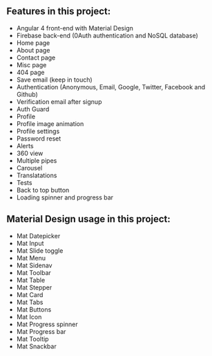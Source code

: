 ## Features in this project:
* Angular 4 front-end with Material Design
* Firebase back-end (0Auth authentication and NoSQL database)
* Home page
* About page
* Contact page
* Misc page
* 404 page
* Save email (keep in touch)
* Authentication (Anonymous, Email, Google, Twitter, Facebook and Github)
* Verification email after signup
* Auth Guard
* Profile
* Profile image animation
* Profile settings
* Password reset
* Alerts
* 360 view
* Multiple pipes
* Carousel
* Translatations
* Tests
* Back to top button
* Loading spinner and progress bar

## Material Design usage in this project:
* Mat Datepicker
* Mat Input
* Mat Slide toggle
* Mat Menu
* Mat Sidenav
* Mat Toolbar
* Mat Table
* Mat Stepper
* Mat Card
* Mat Tabs
* Mat Buttons
* Mat Icon
* Mat Progress spinner
* Mat Progress bar
* Mat Tooltip
* Mat Snackbar
